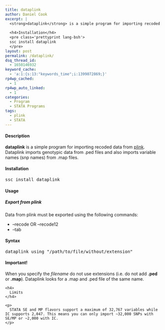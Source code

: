 ```yaml
---
title: dataplink
author: Daniel Cook
excerpt: |
  <strong>dataplink</strong> is a simple program for importing recoded data from <a href="http://pngu.mgh.harvard.edu/~purcell/plink/">plink</a>. Dataplink imports genotypic data from .ped files and also imports variable names (snp names) from .map files.
  
  <h4>Installation</h4>
  <pre class='prettyprint lang-bsh'>
  ssc install dataplink
  </pre>
layout: post
permalink: /dataplink/
dsq_thread_id:
  - 1650146932
keyword_cache:
  - 'a:1:{s:13:"keywords_time";i:1399072869;}'
rp4wp_cached:
  - 1
rp4wp_auto_linked:
  - 1
categories:
  - Program
  - STATA Programs
tags:
  - plink
  - STATA
---
```

#### Description



**dataplink** is a simple program for importing recoded data from [plink][1]. Dataplink imports genotypic data from .ped files and also imports variable names (snp names) from .map files.

#### Installation

<pre class='prettyprint lang-bsh'>ssc install dataplink
</pre>

<!--more-->

#### Usage

##### Export from plink

Data from plink must be exported using the following commands:

  * &#8211;recode OR &#8211;recode12
  * &#8211;tab

#### Syntax

<pre class='prettyprint lang-bsh'>dataplink using "/path/to/file/without/extension"</pre>

<div class="alert alert-warning">
  <h4>
    Important!
  </h4>
  
  <p>
    When you specify the <em>filename</em> do not use extensions (i.e. do not add <strong>.ped</strong> or <strong>.map</strong>). Dataplink looks for a .map and .ped file of the same name. </div> 
    
    <h4>
      Limits
    </h4>
    
    <p>
      STATA SE and MP flavors support a maximum of 32,767 variables while IC supports 2,047. This means you can only import ~32,000 SNPs with SE/MP or ~2,000 with IC.
    </p>

 [1]: http://pngu.mgh.harvard.edu/~purcell/plink/